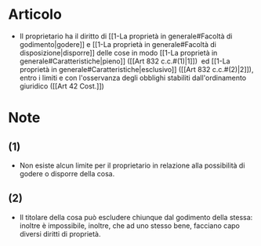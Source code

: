 # Articolo

- Il proprietario ha il diritto di [[1-La proprietà in generale#Facoltà di godimento|godere]] e [[1-La proprietà in generale#Facoltà di disposizione|disporre]] delle cose in  modo  [[1-La proprietà in generale#Caratteristiche|pieno]]  ([[Art 832 c.c.#(1)|1]])  ed  [[1-La proprietà in generale#Caratteristiche|esclusivo]] ([[Art 832 c.c.#(2)|2]]), entro i limiti e con l'osservanza degli obblighi stabiliti dall'ordinamento giuridico ([[Art 42 Cost.]])

# Note

## (1)
- Non esiste alcun limite per il proprietario in relazione alla possibilità di godere o disporre della cosa.

## (2)
- Il titolare della cosa può escludere chiunque dal godimento della stessa: inoltre è impossibile, inoltre, che ad uno stesso bene, facciano capo diversi diritti di proprietà.